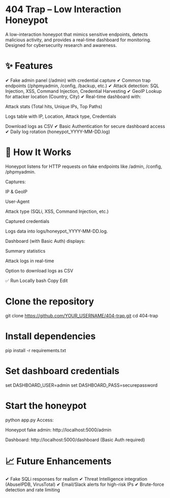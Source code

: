 # 404 Trap – Low Interaction Honeypot
A low-interaction honeypot that mimics sensitive endpoints, detects malicious activity, and provides a real-time dashboard for monitoring. Designed for cybersecurity research and awareness.

# ✨ Features
✔ Fake admin panel (/admin) with credential capture
✔ Common trap endpoints (/phpmyadmin, /config, /backup, etc.)
✔ Attack detection: SQL Injection, XSS, Command Injection, Credential Harvesting
✔ GeoIP Lookup for attacker location (Country, City)
✔ Real-time dashboard with:

Attack stats (Total hits, Unique IPs, Top Paths)

Logs table with IP, Location, Attack type, Credentials

Download logs as CSV
✔ Basic Authentication for secure dashboard access
✔ Daily log rotation (honeypot_YYYY-MM-DD.log)

# 🚀 How It Works
Honeypot listens for HTTP requests on fake endpoints like /admin, /config, /phpmyadmin.

Captures:

IP & GeoIP

User-Agent

Attack type (SQLi, XSS, Command Injection, etc.)

Captured credentials

Logs data into logs/honeypot_YYYY-MM-DD.log.

Dashboard (with Basic Auth) displays:

Summary statistics

Attack logs in real-time

Option to download logs as CSV

✅ Run Locally
bash
Copy
Edit
# Clone the repository
git clone https://github.com/YOUR_USERNAME/404-trap.git
cd 404-trap

# Install dependencies
pip install -r requirements.txt

# Set dashboard credentials
set DASHBOARD_USER=admin
set DASHBOARD_PASS=securepassword

# Start the honeypot
python app.py
Access:

Honeypot fake admin: http://localhost:5000/admin

Dashboard: http://localhost:5000/dashboard (Basic Auth required)

# 📈 Future Enhancements
✔ Fake SQLi responses for realism
✔ Threat Intelligence integration (AbuseIPDB, VirusTotal)
✔ Email/Slack alerts for high-risk IPs
✔ Brute-force detection and rate limiting
